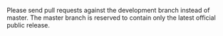 Please send pull requests against the development branch instead of master. The master branch is reserved to contain only the latest official public release.
